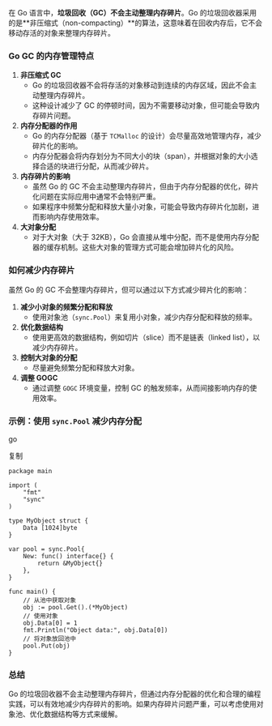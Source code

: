 在 Go 语言中，**垃圾回收（GC）不会主动整理内存碎片**。Go 的垃圾回收器采用的是**非压缩式（non-compacting）**的算法，这意味着在回收内存后，它不会移动存活的对象来整理内存碎片。

### Go GC 的内存管理特点

1. **非压缩式 GC**
   - Go 的垃圾回收器不会将存活的对象移动到连续的内存区域，因此不会主动整理内存碎片。
   - 这种设计减少了 GC 的停顿时间，因为不需要移动对象，但可能会导致内存碎片问题。
2. **内存分配器的作用**
   - Go 的内存分配器（基于 `TCMalloc` 的设计）会尽量高效地管理内存，减少碎片化的影响。
   - 内存分配器会将内存划分为不同大小的块（span），并根据对象的大小选择合适的块进行分配，从而减少碎片。
3. **内存碎片的影响**
   - 虽然 Go 的 GC 不会主动整理内存碎片，但由于内存分配器的优化，碎片化问题在实际应用中通常不会特别严重。
   - 如果程序中频繁分配和释放大量小对象，可能会导致内存碎片化加剧，进而影响内存使用效率。
4. **大对象分配**
   - 对于大对象（大于 32KB），Go 会直接从堆中分配，而不是使用内存分配器的缓存机制。这些大对象的管理方式可能会增加碎片化的风险。

### 如何减少内存碎片

虽然 Go 的 GC 不会整理内存碎片，但可以通过以下方式减少碎片化的影响：

1. **减少小对象的频繁分配和释放**
   - 使用对象池（`sync.Pool`）来复用小对象，减少内存分配和释放的频率。
2. **优化数据结构**
   - 使用更高效的数据结构，例如切片（slice）而不是链表（linked list），以减少内存碎片。
3. **控制大对象的分配**
   - 尽量避免频繁分配和释放大对象。
4. **调整 GOGC**
   - 通过调整 `GOGC` 环境变量，控制 GC 的触发频率，从而间接影响内存的使用效率。

### 示例：使用 `sync.Pool` 减少内存分配

go

复制

```
package main

import (
	"fmt"
	"sync"
)

type MyObject struct {
	Data [1024]byte
}

var pool = sync.Pool{
	New: func() interface{} {
		return &MyObject{}
	},
}

func main() {
	// 从池中获取对象
	obj := pool.Get().(*MyObject)
	// 使用对象
	obj.Data[0] = 1
	fmt.Println("Object data:", obj.Data[0])
	// 将对象放回池中
	pool.Put(obj)
}
```

### 总结

Go 的垃圾回收器不会主动整理内存碎片，但通过内存分配器的优化和合理的编程实践，可以有效地减少内存碎片的影响。如果内存碎片问题严重，可以考虑使用对象池、优化数据结构等方式来缓解。